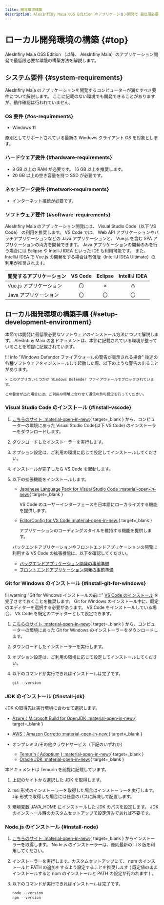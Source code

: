 ```yaml
---
title: 開発環境構築
description: AlesInfiny Maia OSS Edition のアプリケーション開発で 最低限必要な環境の構築方法を解説します。
---
```


# ローカル開発環境の構築 {#top}

AlesInfiny Maia OSS Edition （以降、 AlesInfiny Maia）のアプリケーション開発で最低限必要な環境の構築方法を解説します。

## システム要件 {#system-requirements}

AlesInfiny Maia のアプリケーションを開発するコンピューターが満たすべき要件について解説します。
ここに記載のない環境でも開発できることがありますが、動作確認は行われていません。

### OS 要件 {#os-requirements}

- Windows 11

原則としてサポートされている最新の Windows クライアント OS を対象とします。

### ハードウェア要件 {#hardware-requirements}

- 8 GB 以上の RAM が必要です。 16 GB 以上を推奨します。
- 20 GB 以上の空き容量を持つ SSD が必要です。

### ネットワーク要件 {#network-requirements}

- インターネット接続が必要です。

### ソフトウェア要件 {#software-requirements}

AlesInfiny Maia のアプリケーション開発には、 Visual Studio Code（以下 VS Code） の利用を推奨します。
VS Code では、 Web API アプリケーションやバッチアプリケーションなどの Java アプリケーションと、 Vue.js を含む SPA アプリケーションの両方を開発できます。
Java アプリケーションの開発のみを行う場合には Eclipse や IntelliJ IDEA といった IDE も利用可能です。
また、 IntelliJ IDEA で Vue.js の開発をする場合は有償版（IntelliJ IDEA Ultimate）の利用が推奨されます。

| 開発するアプリケーション | VS Code | Eclipse | IntelliJ IDEA |
| ------------------------ | :-----: | :-----: | :-----------: |
| Vue.js アプリケーション  |   〇    |   ×    |      △       |
| Java アプリケーション    |   〇    |   〇    |      〇       |

## ローカル開発環境の構築手順 {#setup-development-environment}

本節では開発に最低限必要なソフトウェアのインストール方法について解説します。
AlesInfiny Maia の各ドキュメントは、本節に記載されている環境が整っていることを前提に記載されています。

!!! info "Windows Defender ファイアウォールの警告が表示される場合"
    後述の各種ソフトウェアをインストールして起動した際、以下のような警告の出ることがあります。

    > このアプリのいくつかが Windows Defender ファイアウォールでブロックされています。
    
    この警告が出た場合には、ご利用の環境に合わせて通信の許可設定を行ってください。

### Visual Studio Code のインストール {#install-vscode}

1. [こちらのサイト :material-open-in-new:](https://code.visualstudio.com/){ target=_blank } から、コンピューターの環境にあった Visual Studio Code(以下 VS Code) のインストーラーをダウンロードします。

1. ダウンロードしたインストーラーを実行します。

1. オプション設定は、ご利用の環境に応じて設定してインストールしてください。

1. インストールが完了したら VS Code を起動します。

1. 以下の拡張機能をインストールします。

    - [Japanese Language Pack for Visual Studio Code :material-open-in-new:](https://marketplace.visualstudio.com/items?itemName=MS-CEINTL.vscode-language-pack-ja){ target=_blank }

        VS Code のユーザーインターフェースを日本語にローカライズする機能を提供します。

    - [EditorConfig for VS Code :material-open-in-new:](https://marketplace.visualstudio.com/items?itemName=EditorConfig.EditorConfig){ target=_blank }

        アプリケーションのコーディングスタイルを維持する機能を提供します。

    バックエンドアプリケーションやフロントエンドアプリケーションの開発に利用する VS Code の拡張機能は、以下を確認してください。

    - [バックエンドアプリケーション開発の事前準備](../java/preparation.md#install-extensions)
    - [フロントエンドアプリケーション開発の事前準備](../vue-js/preparation.md#install-extensions)

### Git for Windows のインストール {#install-git-for-windows}

!!! warning "Git for Windows インストールの前に"
    [VS Code のインストール](#install-vscode) を完了させておくことを推奨します。
    Git for Windows のインストール中に、既定のエディターを選択する必要があります。
    VS Code をインストールしている場合、 VS Code を既定のエディターとして設定できます。

1. [こちらのサイト :material-open-in-new:](https://git-scm.com/){ target=_blank } から、コンピューターの環境にあった Git for Windows のインストーラーをダウンロードします。

1. ダウンロードしたインストーラーを実行します。

1. オプション設定は、ご利用の環境に応じて設定してインストールしてください。

1. 以下のコマンドが実行できればインストールは完了です。

    ```ps1 title="Git for Windows のバージョン確認"
    git --version
    ```

### JDK のインストール {#install-jdk}

JDK の取得先は実行環境に合わせて選択します。

- [Azure：Microsoft Build for OpenJDK :material-open-in-new:](https://www.microsoft.com/openjdk/){ target=_blank }

- [AWS：Amazon Corretto :material-open-in-new:](https://aws.amazon.com/jp/corretto/){ target=_blank }

- オンプレミス/その他クラウドサービス（下記のいずれか）

    - [Temurin ( Adoptium ) :material-open-in-new:](https://adoptium.net/){ target=_blank }
    - [Oracle JDK :material-open-in-new:](https://www.oracle.com/java/){ target=_blank }

本ドキュメントは Temurin を前提に記載しています。

1. 上記のサイトから選択した JDK を取得します。

1. msi 形式のインストーラーを取得した場合はインストーラーを実行します。 zip 形式で取得した場合には任意のパスに解凍して配置します。

1. 環境変数 JAVA_HOME にインストールした JDK のパスを設定します。
JDK のインストール時のカスタムセットアップで設定済みであれば不要です。

### Node.js のインストール {#install-node}

1. [こちらのサイト :material-open-in-new:](https://nodejs.org/en/){ target=_blank } からインストーラーを取得します。 Node.js のインストーラーは、原則最新の LTS 版を利用してください。

1. インストーラーを実行します。カスタムセットアップにて、 npm のインストールと PATH の追加をするよう設定することを推奨します ( 既定値のままインストールすると npm のインストールと PATH の設定が行われます ) 。

1. 以下のコマンドが実行できればインストールは完了です。

    ```ps1 title="Node.js と npm のバージョン確認"
    node --version
    npm --version
    ```
